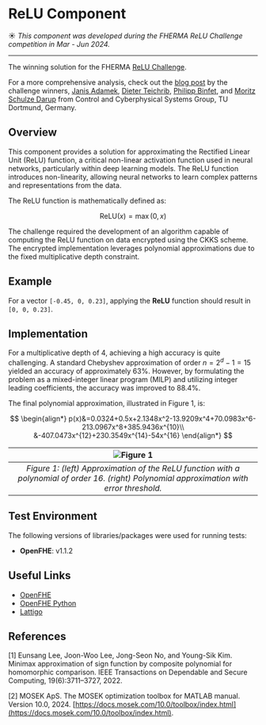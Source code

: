 
# ReLU Component

☀️ *This component was developed during the FHERMA ReLU Challenge competition in Mar - Jun 2024.*

---

The winning solution for the FHERMA [ReLU Challenge](https://fherma.io/challenges/6542c282100761da3b545c3e).

For a more comprehensive analysis, check out the [blog post](LINK!) by the challenge winners, [Janis Adamek](https://rcs.mb.tu-dortmund.de/about-us/team/researchers/janis-adamek/), [Dieter Teichrib](https://rcs.mb.tu-dortmund.de/about-us/team/researchers/dieter-teichrib/), [Philipp Binfet](https://rcs.mb.tu-dortmund.de/about-us/team/researchers/philipp-binfet/), and [Moritz Schulze Darup](https://rcs.mb.tu-dortmund.de/about-us/team/heads/moritz-schulze-darup/) from Control and Cyberphysical Systems Group, TU Dortmund, Germany.

## Overview

This component provides a solution for approximating the Rectified Linear Unit (ReLU) function, a critical non-linear activation function used in neural networks, particularly within deep learning models. The ReLU function introduces non-linearity, allowing neural networks to learn complex patterns and representations from the data.

The ReLU function is mathematically defined as:

$$
\text{ReLU}(x) = \max(0, x)
$$

The challenge required the development of an algorithm capable of computing the ReLU function on data encrypted using the CKKS scheme. The encrypted implementation leverages polynomial approximations due to the fixed multiplicative depth constraint.

## Example

For a vector `[-0.45, 0, 0.23]`, applying the **ReLU** function should result in `[0, 0, 0.23]`.

## Implementation

For a multiplicative depth of 4, achieving a high accuracy is quite challenging. A standard Chebyshev approximation of order $n=2^d-1=15$ yielded an accuracy of approximately 63%. However, by formulating the problem as a mixed-integer linear program (MILP) and utilizing integer leading coefficients, the accuracy was improved to 88.4%.

The final polynomial approximation, illustrated in Figure 1, is:

$$
\begin{align*}
p(x)&=0.0324+0.5x+2.1348x^2-13.9209x^4+70.0983x^6-213.0967x^8+385.9436x^{10}\\
&-407.0473x^{12}+230.3549x^{14}-54x^{16}
\end{align*}
$$

|![Figure 1](https://github.com/user-attachments/assets/37f20b77-4a08-4b6a-a023-18ea405221ba)|
|:-------------------------:|
|*Figure 1: (left) Approximation of the ReLU function with a polynomial of order 16. (right) Polynomial approximation with error threshold.*|

## Test Environment 

The following versions of libraries/packages were used for running tests:
 - **OpenFHE**: v1.1.2

## Useful Links

* [OpenFHE](https://github.com/openfheorg/openfhe-development)
* [OpenFHE Python](https://github.com/openfheorg/openfhe-python)
* [Lattigo](https://github.com/tuneinsight/lattigo)

## References

[1] Eunsang Lee, Joon-Woo Lee, Jong-Seon No, and Young-Sik Kim. Minimax approximation of sign function by composite polynomial for homomorphic comparison. IEEE Transactions on Dependable and Secure Computing, 19(6):3711–3727, 2022.

[2] MOSEK ApS. The MOSEK optimization toolbox for MATLAB manual. Version 10.0, 2024. [https://docs.mosek.com/10.0/toolbox/index.html](https://docs.mosek.com/10.0/toolbox/index.html).
